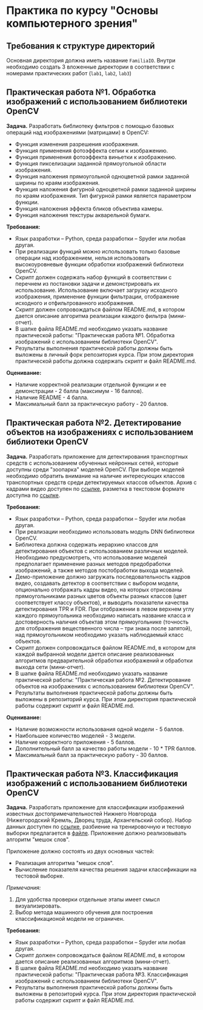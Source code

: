# Практика по курсу "Основы компьютерного зрения"

## Требования к структуре директорий

Основная директория должна иметь название `FamiliaIO`. Внутри необходимо создать
3 вложенные директории в соответствии с номерами практических работ (`lab1`,
`lab2`, `lab3`)

## Практическая работа №1. Обработка изображений с использованием библиотеки OpenCV

**Задача.** Разработать библиотеку фильтров с помощью базовых операций
над изображениями (матрицами) в OpenCV:
- Функция изменения разрешения изображения.
- Функция применения фотоэффекта сепии к изображению.
- Функция применения фотоэффекта виньетки к изображению.
- Функция пикселизации заданной прямоугольной области изображения.
- Функция наложения прямоугольной одноцветной рамки заданной ширины по краям изображения.
- Функция наложения фигурной одноцветной рамки заданной ширины по краям изображения.
  Тип фигурной рамки является параметром функции.
- Функция наложения эффекта бликов объектива камеры.
- Функция наложения текстуры акварельной бумаги.

**Требования:**
- Язык разработки – Python, среда разработки – Spyder или любая другая.
- При реализации функций можно использовать только базовые операции над изображением,
  нельзя использовать высокоуровневые функции обработки изображений библиотеки OpenCV.
- Скрипт должен содержать набор функций в соответствии с перечнем из постановки задачи
  и демонстрировать их использование. Использование включает загрузку исходного изображения,
  применение функции фильтрации, отображение исходного и отфильтрованного изображения.
- Скрипт должен сопровождаться файлом README.md, в котором дается описание
  алгоритма реализации каждого фильтра (мини-отчет).
- В шапке файла README.md необходимо указать название практической работы:
  "Практическая работа №1. Обработка изображений с использованием библиотеки OpenCV".
- Результаты выполнения практической работы должны быть выложены в личный форк репозитория
  курса. При этом директория практической работы должна содержать скрипт и файл README.md.

**Оценивание:**
- Наличие корректной реализации отдельной функции и ее демонстрации - 2 балла
  (максимум - 16 баллов).
- Наличие README - 4 балла.
- Максимальный балл за практическую работу - 20 баллов.

## Практическая работа №2. Детектирование объектов на изображениях с использованием библиотеки OpenCV

**Задача.** Разработать приложение для детектирования транспортных средств с использованием обученных
нейронных сетей, которые доступны среди "зоопарка" моделей OpenCV. При выборе моделей необходимо
обратить внимание на наличие интересующих классов транспортных средств среди детектируемых классов
объектов. Архив с кадрами видео доступен по [ссылке](https://cloud.unn.ru/s/nLkk7BXBqapNgcE), разметка
в текстовом формате доступна по [ссылке](https://cloud.unn.ru/s/j4wA4nx8mZ4yfqD).

**Требования:**
- Язык разработки – Python, среда разработки – Spyder или любая другая.
- При реализации необходимо использовать модуль DNN библиотеки OpenCV.
- Библиотека должна содержать иерархию классов для детектирования объектов с использованием различных
  моделей. Необходимо предусмотреть, что использование моделей предполагает применение разных методов
  предобработки изображений, а также методов постобработки выхода моделей.
- Демо-приложение должно загружать последовательность кадров видео, создавать детектор в соответствии
  с выбором модели, опционально отображать кадры видео, на которых отрисованы прямоугольниками разных
  цветов объекты разных классов (цвет соответствует классу объектов), и выводить показатели качества детектирования TPR и FDR. При отображении в левом верхнем	углу каждого прямоугольника необходимо
  написать название класса и достоверность наличия объектав этом прямоугольнике	(точность для отображения вещественного числа – три знака после запятой), над прямоугольником необходимо указать наблюдаемый класс объектов.
- Скрипт должен сопровождаться файлом README.md, в котором для каждой выбранной модели дается описание
  реализованных алгоритмов предварительной обработки изображений и обработки выхода сети (мини-отчет).
- В шапке файла README.md необходимо указать название практической работы: "Практическая работа №2.
  Детектирование объектов на изображениях с использованием библиотеки OpenCV".
- Результаты выполнения практической работы должны быть выложены в репозиторий курса. При этом
  директория практической работы содержит скрипт и файл README.md.

**Оценивание:**
- Наличие возможности использования одной модели - 5 баллов.
- Наибольшее количество моделей - 3 модели.
- Наличие корректного приложения - 5 баллов.
- Дополнительный балл за качество работы модели - 10 * TPR баллов.
- Максимальный балл за практическую работу - 30 баллов.

## Практическая работа №3. Классификация изображений с использованием библиотеки OpenCV

**Задача.** Разработать приложение для классификации изображений известных достопримечательностей
Нижнего Новгорода (Нижегородский Кремль, Дворец труда, Архангельский собор). Набор данных
доступен по [ссылке](https://cloud.unn.ru/s/2KsWFmaxzZf9mF5), разбиение на тренировочную и тестовую
выборки предлагается в [файле](). Приложение должно реализовывать алгоритм "мешок слов".

Приложение должно состоять из двух основных частей:
-	Реализация алгоритма "мешок слов".
-	Вычисление показателя качества решения задачи классификации на тестовой выборке.

*Примечания:*
1. Для удобства проверки отдельные этапы имеет смысл визуализировать.
1. Выбор метода машинного обучения для построения классификационой модели не ограничен.

**Требования:**
-	Язык разработки – Python, среда разработки – Spyder или любая другая.
- Скрипт должен сопровождаться файлом README.md, в котором дается описание
  реализованных алгоритмов (мини-отчет).
-	В шапке файла README.md необходимо указать название практической работы:
  "Практическая работа №3. Классификация изображений с использованием библиотеки OpenCV".
-	Результаты выполнения практической работы должны быть выложены в репозиторий курса. При этом
  директория практической работы содержит скрипт и файл README.md.
